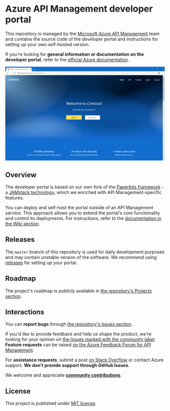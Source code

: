 # Azure API Management developer portal

This repository is managed by the [Microsoft Azure API Management](https://aka.ms/apimrocks) team and contains the source code of the developer portal and instructions for setting up your own self-hosted version.

If you're looking for **general information or documentation on the developer portal**, refer to the [official Azure documentation](https://aka.ms/apimdocs/portal).

![API Management developer portal](readme/portal.png)

## <a name="overview"></a> Overview

The developer portal is based on our own fork of the [Paperbits framework](http://paperbits.io/) - a [JAMstack technology](https://jamstack.org/), which we enriched with API Management-specific features.

You can deploy and self-host the portal outside of an API Management service. This approach allows you to extend the portal's core functionality and control its deployments. For  instructions, refer to the [documentation in the Wiki section](https://github.com/Azure/api-management-developer-portal/wiki).

## <a name="releases"></a> Releases

The `master` branch of this repository is used for daily development purposes and may contain unstable version of the software. We recommend using [releases](https://github.com/Azure/api-management-developer-portal/releases) for setting up your portal.

## <a name="roadmap"></a> Roadmap

The project's roadmap is publicly available in [the repository's Projects section](https://github.com/Azure/api-management-developer-portal/projects).

## <a name="feedback"></a> Interactions

You can **report bugs** through [the repository's Issues section](https://github.com/Azure/api-management-developer-portal/issues).

If you'd like to provide feedback and help us shape the product, we're looking for your opinion on [the Issues marked with the *community* label](https://github.com/Azure/api-management-developer-portal/issues?q=is%3Aopen+is%3Aissue+label%3Acommunity). **Feature requests** can be raised [on the Azure Feedback Forum for API Management](https://aka.ms/apimwish).

For **assistance requests**, submit a post [on Stack Overflow](http://aka.ms/apimso) or contact Azure support. **We don't provide support through GitHub Issues**.

We welcome and appreciate **[community contributions](CONTRIBUTIONS.md)**.

## <a name="license"></a> License

This project is published under [MIT license](license).